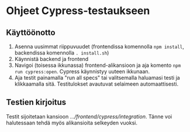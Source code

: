 # Ohjeet Cypress-testaukseen

## Käyttöönotto

1. Asenna uusimmat riippuvuudet (frontendissa komennolla `npm install`, backendissa komennolla `. install.sh`)
2. Käynnistä backend ja frontend
3. Navigoi (toisessa ikkunassa) frontend-alikansioon ja aja komento `npm run cypress:open`. Cypress käynnistyy uuteen ikkunaan.
4. Aja testit painamalla "run all specs" tai valitsemalla haluamasi testi ja klikkaamalla sitä. Testitulokset avautuvat selaimeen automaattisesti. 

## Testien kirjoitus

Testit sijoitetaan kansioon *.../frontend/cypress/integration*. Tänne voi halutessaan tehdä myös alikansioita selkeyden vuoksi.
